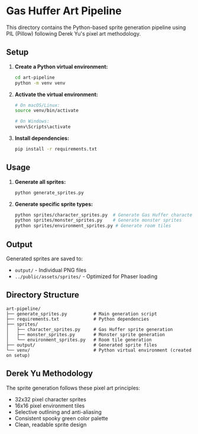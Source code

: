 # Gas Huffer Art Pipeline

This directory contains the Python-based sprite generation pipeline using PIL (Pillow) following Derek Yu's pixel art methodology.

## Setup

1. **Create a Python virtual environment:**
   ```bash
   cd art-pipeline
   python -m venv venv
   ```

2. **Activate the virtual environment:**
   ```bash
   # On macOS/Linux:
   source venv/bin/activate
   
   # On Windows:
   venv\Scripts\activate
   ```

3. **Install dependencies:**
   ```bash
   pip install -r requirements.txt
   ```

## Usage

1. **Generate all sprites:**
   ```bash
   python generate_sprites.py
   ```

2. **Generate specific sprite types:**
   ```bash
   python sprites/character_sprites.py  # Generate Gas Huffer character
   python sprites/monster_sprites.py    # Generate monster sprites
   python sprites/environment_sprites.py # Generate room tiles
   ```

## Output

Generated sprites are saved to:
- `output/` - Individual PNG files
- `../public/assets/sprites/` - Optimized for Phaser loading

## Directory Structure

```
art-pipeline/
├── generate_sprites.py          # Main generation script
├── requirements.txt             # Python dependencies
├── sprites/
│   ├── character_sprites.py     # Gas Huffer sprite generation
│   ├── monster_sprites.py       # Monster sprite generation
│   └── environment_sprites.py   # Room tile generation
├── output/                      # Generated sprite files
└── venv/                        # Python virtual environment (created on setup)
```

## Derek Yu Methodology

The sprite generation follows these pixel art principles:
- 32x32 pixel character sprites
- 16x16 pixel environment tiles
- Selective outlining and anti-aliasing
- Consistent spooky green color palette
- Clean, readable sprite design
